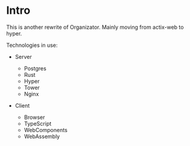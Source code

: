 # Intro

This is another rewrite of Organizator. Mainly moving from actix-web to hyper.

Technologies in use:

- Server
  - Postgres
  - Rust
  - Hyper
  - Tower
  - Nginx

- Client
  - Browser
  - TypeScript
  - WebComponents
  - WebAssembly
  

